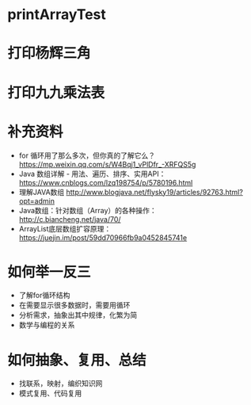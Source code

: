 # printArrayTest

# 打印杨辉三角

# 打印九九乘法表

# 补充资料
- for 循环用了那么多次，但你真的了解它么？
https://mp.weixin.qq.com/s/W4Bqj1_vPlDfr_-XRFQS5g
- Java 数组详解 - 用法、遍历、排序、实用API：
https://www.cnblogs.com/lzq198754/p/5780196.html
- 理解JAVA数组
http://www.blogjava.net/flysky19/articles/92763.html?opt=admin
- Java数组：针对数组（Array）的各种操作：
http://c.biancheng.net/java/70/
- ArrayList底层数组扩容原理：
https://juejin.im/post/59dd70966fb9a0452845741e

# 如何举一反三
- 了解for循环结构
- 在需要显示很多数据时，需要用循环
- 分析需求，抽象出其中规律，化繁为简
- 数学与编程的关系

# 如何抽象、复用、总结
- 找联系，映射，编织知识网
- 模式复用、代码复用
